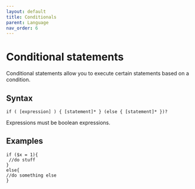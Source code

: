 ```yaml
---
layout: default
title: Conditionals
parent: Language
nav_order: 6
---
```



# Conditional statements
Conditional statements allow you to execute certain statements based on a condition.

## Syntax
```
if ( [expression] ) { [statement]* } (else { [statement]* })?
```

Expressions must be boolean expressions.


## Examples
```
if ($x = 1){
 //do stuff    
}
else{
//do something else    
}
```
